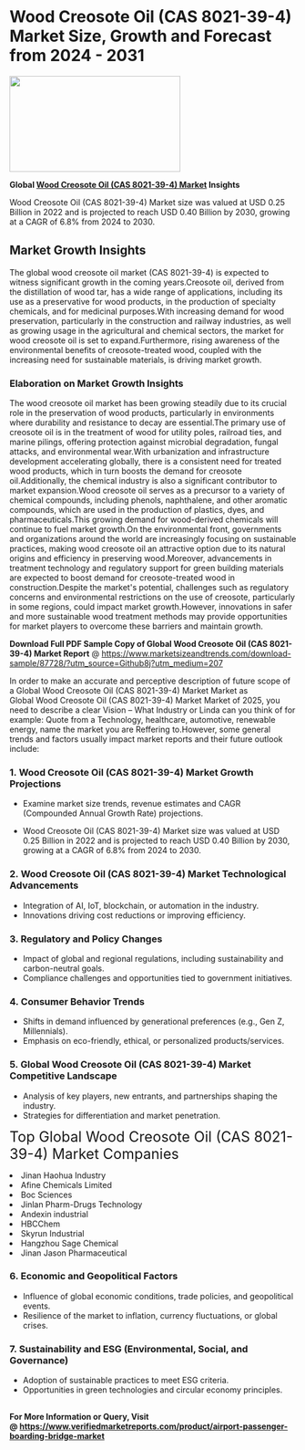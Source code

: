 <H1>Wood Creosote Oil (CAS 8021-39-4) Market Size, Growth and Forecast from 2024 - 2031</H1><img class="aligncenter size-medium wp-image-584254" src="https://thirdeyenews.in/wp-content/uploads/2024/09/Global-Market-Research-300x168.jpeg" alt="" width="300" height="168" /><p><strong>Global&nbsp;<a href="https://www.marketsizeandtrends.com/download-sample/87728/?utm_source=Github8j?utm_medium=207">Wood Creosote Oil (CAS 8021-39-4) Market</a> Insights</strong></p><p>Wood Creosote Oil (CAS 8021-39-4) Market size was valued at USD 0.25 Billion in 2022 and is projected to reach USD 0.40 Billion by 2030, growing at a CAGR of 6.8% from 2024 to 2030.</p><p><h2>Market Growth Insights</h2> The global wood creosote oil market (CAS 8021-39-4) is expected to witness significant growth in the coming years.Creosote oil, derived from the distillation of wood tar, has a wide range of applications, including its use as a preservative for wood products, in the production of specialty chemicals, and for medicinal purposes.With increasing demand for wood preservation, particularly in the construction and railway industries, as well as growing usage in the agricultural and chemical sectors, the market for wood creosote oil is set to expand.Furthermore, rising awareness of the environmental benefits of creosote-treated wood, coupled with the increasing need for sustainable materials, is driving market growth. <h3>Elaboration on Market Growth Insights</h3> The wood creosote oil market has been growing steadily due to its crucial role in the preservation of wood products, particularly in environments where durability and resistance to decay are essential.The primary use of creosote oil is in the treatment of wood for utility poles, railroad ties, and marine pilings, offering protection against microbial degradation, fungal attacks, and environmental wear.With urbanization and infrastructure development accelerating globally, there is a consistent need for treated wood products, which in turn boosts the demand for creosote oil.Additionally, the chemical industry is also a significant contributor to market expansion.Wood creosote oil serves as a precursor to a variety of chemical compounds, including phenols, naphthalene, and other aromatic compounds, which are used in the production of plastics, dyes, and pharmaceuticals.This growing demand for wood-derived chemicals will continue to fuel market growth.On the environmental front, governments and organizations around the world are increasingly focusing on sustainable practices, making wood creosote oil an attractive option due to its natural origins and efficiency in preserving wood.Moreover, advancements in treatment technology and regulatory support for green building materials are expected to boost demand for creosote-treated wood in construction.Despite the market's potential, challenges such as regulatory concerns and environmental restrictions on the use of creosote, particularly in some regions, could impact market growth.However, innovations in safer and more sustainable wood treatment methods may provide opportunities for market players to overcome these barriers and maintain growth.</p><p><span class=""><strong>Download Full PDF Sample Copy of Global Wood Creosote Oil (CAS 8021-39-4) Market Report</strong> @ <a href="https://www.marketsizeandtrends.com/download-sample/87728/?utm_source=Github8j?utm_medium=207" target="_blank">https://www.marketsizeandtrends.com/download-sample/87728/?utm_source=Github8j?utm_medium=207</a></span></p><p>In order to make an accurate and perceptive description of future scope of a Global&nbsp;Wood Creosote Oil (CAS 8021-39-4) Market Market as Global&nbsp;Wood Creosote Oil (CAS 8021-39-4) Market Market of 2025, you need to describe a clear Vision &ndash; What Industry or Linda can you think of for example: Quote from a Technology, healthcare, automotive, renewable energy, name the market you are Reffering to.However, some general trends and factors usually impact market reports and their future outlook include:</p><h3>1.&nbsp;<strong>Wood Creosote Oil (CAS 8021-39-4) Market Growth Projections</strong></h3><ul><li>Examine market size trends, revenue estimates and CAGR (Compounded Annual Growth Rate) projections.</li><li><p>Wood Creosote Oil (CAS 8021-39-4) Market size was valued at USD 0.25 Billion in 2022 and is projected to reach USD 0.40 Billion by 2030, growing at a CAGR of 6.8% from 2024 to 2030.</p></li></ul><h3>2.&nbsp;<strong>Wood Creosote Oil (CAS 8021-39-4) Market Technological Advancements</strong></h3><ul><li>Integration of AI, IoT, blockchain, or automation in the industry.</li><li>Innovations driving cost reductions or improving efficiency.</li></ul><h3>3.&nbsp;<strong>Regulatory and Policy Changes</strong></h3><ul><li>Impact of global and regional regulations, including sustainability and carbon-neutral goals.</li><li>Compliance challenges and opportunities tied to government initiatives.</li></ul><h3>4.&nbsp;<strong>Consumer Behavior Trends</strong></h3><ul><li>Shifts in demand influenced by generational preferences (e.g., Gen Z, Millennials).</li><li>Emphasis on eco-friendly, ethical, or personalized products/services.</li></ul><h3>5.&nbsp;<strong>Global Wood Creosote Oil (CAS 8021-39-4) Market Competitive Landscape</strong></h3><ul><li>Analysis of key players, new entrants, and partnerships shaping the industry.</li><li>Strategies for differentiation and market penetration.</li></ul><p data-pm-slice="1 1 []"><span style="color: inherit; font-family: inherit; font-size: 25px;">Top Global Wood Creosote Oil (CAS 8021-39-4) Market Companies</span></p><div class="" data-test-id=""><p><li>Jinan Haohua Industry</li><li> Afine Chemicals Limited</li><li> Boc Sciences</li><li> Jinlan Pharm-Drugs Technology</li><li> Andexin industrial</li><li> HBCChem</li><li> Skyrun Industrial</li><li> Hangzhou Sage Chemical</li><li> Jinan Jason Pharmaceutical</li></p></div><h3>6.&nbsp;<strong>Economic and Geopolitical Factors</strong></h3><ul><li>Influence of global economic conditions, trade policies, and geopolitical events.</li><li>Resilience of the market to inflation, currency fluctuations, or global crises.</li></ul><h3>7.&nbsp;<strong>Sustainability and ESG (Environmental, Social, and Governance)</strong></h3><ul><li>Adoption of sustainable practices to meet ESG criteria.</li><li>Opportunities in green technologies and circular economy principles.</li></ul><h2><strong style="font-size: 14px;">For More Information or Query, Visit @&nbsp;</strong><a style="background-color: #ffffff; font-size: 14px;" href="https://www.marketsizeandtrends.com/report/wood-creosote-oil-cas-8021-39-4-market/" target="_blank">https://www.verifiedmarketreports.com/product/airport-passenger-boarding-bridge-market</a></h2>